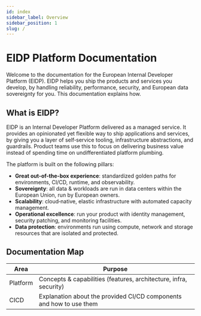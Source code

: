 ```yaml
---
id: index
sidebar_label: Overview
sidebar_position: 1
slug: /
---
```


# EIDP Platform Documentation

Welcome to the documentation for the European Internal Developer Platform (EIDP). EIDP helps you ship the products and
services you develop, by handling reliability, performance, security, and European data sovereignty for you. This
documentation explains how.

## What is EIDP?

EIDP is an Internal Developer Platform delivered as a managed service. It provides an opinionated yet flexible way to
ship applications and services, by giving you a layer of self‑service tooling, infrastructure abstractions, and
guardrails. Product teams use this to focus on delivering business value instead of spending time on undifferentiated
platform plumbing.

The platform is built on the following pillars:

- **Great out-of-the-box experience**: standardized golden paths for environments, CI/CD, runtime, and observability.
- **Sovereignty**: all data & workloads are run in data centers within the European Union, run by European owners.
- **Scalability**: cloud‑native, elastic infrastructure with automated capacity management.
- **Operational excellence**: run your product with identity management, security patching, and monitoring facilities.
- **Data protection**: environments run using compute, network and storage resources that are isolated and protected.

## Documentation Map

| Area     | Purpose                                                             |
|----------|---------------------------------------------------------------------|
| Platform | Concepts & capabilities (features, architecture, infra, security)   |
| CICD     | Explanation about the provided CI/CD components and how to use them |
